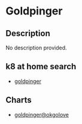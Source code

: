 # Goldpinger

## Description

No description provided.

## k8 at home search

- [goldpinger](https://nanne.dev/k8s-at-home-search/#/goldpinger)

## Charts

- [goldpinger@okgolove](https://okgolove.github.io/helm-charts/)
